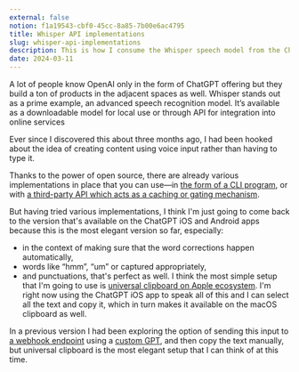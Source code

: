 ```yaml
---
external: false
notion: f1a19543-cbf0-45cc-8a85-7b00e6ac4795
title: Whisper API implementations
slug: whisper-api-implementations
description: This is how I consume the Whisper speech model from the ChatGPT iOS app onto my MacBook.
date: 2024-03-11
---
```


A lot of people know OpenAI only in the form of ChatGPT offering but they build a ton of products in the adjacent spaces as well. Whisper stands out as a prime example, an advanced speech recognition model. It’s available as a downloadable model for local use or through API for integration into online services

Ever since I discovered this about three months ago, I had been hooked about the idea of creating content using voice input rather than having to type it. 

Thanks to the power of open source, there are already various implementations in place that you can use—in [the form of a CLI program](https://github.com/Vaibhavs10/insanely-fast-whisper), or with [a third-party API which acts as a caching or gating mechanism](https://developers.cloudflare.com/workers-ai/models/whisper/). 

But having tried various implementations, I think I'm just going to come back to the version that's available on the ChatGPT iOS and Android apps because this is the most elegant version so far, especially:
- in the context of making sure that the word corrections happen automatically,
- words like “hmm”, “um” or captured appropriately,
- and punctuations, that's perfect as well.
I think the most simple setup that I'm going to use is [universal clipboard on Apple ecosystem](https://support.apple.com/en-us/102430). I'm right now using the ChatGPT iOS app to speak all of this and I can select all the text and copy it, which in turn makes it available on the macOS clipboard as well. 

In a previous version I had been exploring the option of sending this input to [a webhook endpoint](https://webhook.site/) using a [custom GPT](https://openai.com/blog/introducing-gpts), and then copy the text manually, but universal clipboard is the most elegant setup that I can think of at this time.
